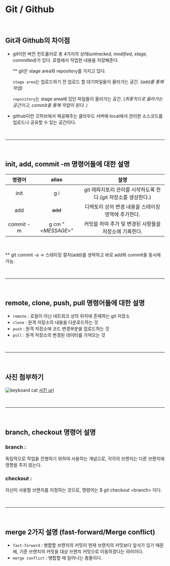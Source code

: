 # Git / Github

<br/>

## **Git과 Github의 차이점**
- git이란 버전 컨트롤러로 총 4가지의 상태(*untracked, modified, stage, committed*)가 있다. 로컬에서 작업한 내용을 저장해준다.


  ** git은 stage area와 repository를 가지고 있다.

   `stage area`는 업로드하기 전 업로드 할 대기파일들이 올라가는 공간. (*add를 통해 작업)* 

   `repository`는 stage area에 있던 파일들이 올라가는 공간. (*최종적으로 올라가는 공간이고, commit을 통해 작업이 된다. )*


- github이란 깃허브에서 제공해주는 클라우드 서버에 local에서 관리한 소스코드를 업로드나 공유할 수 있는 공간이다.


<br/>

- - - 
<br/>

## **init, add, commit -m 명령어들에 대한 설명**
| 명령어 | alias | 설명 |  
|:-----------:|:----------------:|:------------------------:|
| init | g i | git 레파지토리 관리를 시작하도록 한다.(git 저장소를 생성한다.)
| add | ~~add~~ | 디렉토리 상의 변경 내용을 스테이징 영역에 추가한다.
| commit -m | g cm "<*MESSAGE*>" | 커밋을 하여 추가 및 변경된 사항들을 저장소에 기록한다.
<br/>

** git commit -a -> 스테이징 절차(add)를 생략하고 바로 add와 commit을 동시에 가능.

<br/>

- - - 
<br/>

## **remote, clone, push, pull 명령어들에 대한 설명**
- `remote` : 로컬이 아닌 네트워크 상의 위치에 존재하는 git 저장소
- `clone` : 원격 저장소의 내용을 다운로드하는 것
- `push` : 원격 저장소에 코드 변경부분을 업로드하는 것
- `pull` : 원격 저장소의 변경된 데이터를 가져오는 것

<br/>

- - - 
<br/>

## **사진 첨부하기**

![keyboard cat](https://i.ytimg.com/vi/0nqJKEh3YCc/maxresdefault.jpg)
[사진 url](https://i.ytimg.com/vi/0nqJKEh3YCc/maxresdefault.jpg)

<br/>

- - - 
<br/>

## **branch, checkout 명령어 설명**
### branch :
독립적으로 작업을 진행하기 위하여 사용하는 개념으로, 각각의 브랜치는 다른 브랜치에 영향을 주지 않는다.

### checkout :
자신이 사용할 브랜치를 지정하는 것으로, 명령어는 $ git checkout \<branch> 이다.


<br/>

- - - 
<br/>

## **merge 2가지 설명 (fast-forward/Merge conflict)**
- `fast-forward` : 병합할 브랜치의 커밋이 현재 브랜치의 커밋보다 앞서가 있기 때문에, 기준 브랜치의 커밋을 대상 브랜치 커밋으로 이동하겠다는 의미이다.
- `merge conflict` : 병합할 때 일어나는 충돌이다.

